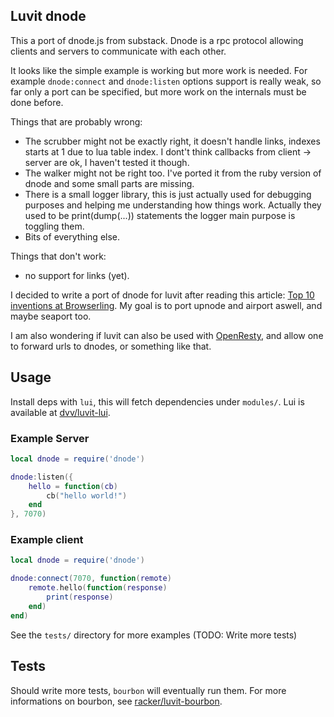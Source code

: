 ## Luvit dnode

This a port of dnode.js from substack. Dnode is a rpc protocol allowing clients and servers to communicate with each other.

It looks like the simple example is working but more work is needed. For example `dnode:connect` and `dnode:listen` options support is really weak, so far only a port can be specified, but more work on the internals must be done before. 

Things that are probably wrong:

- The scrubber might not be exactly right, it doesn't handle links, indexes starts at 1 due to lua table index. I dont't think callbacks from client -> server are ok, I haven't tested it though.
- The walker might not be right too. I've ported it from the ruby version of dnode and some small parts are missing.
- There is a small logger library, this is just actually used for debugging purposes and helping me understanding how things work. Actually they used to be print(dump(...)) statements the logger main purpose is toggling them.
- Bits of everything else.

Things that don't work:

- no support for links (yet).

I decided to write a port of dnode for luvit after reading this article: [Top 10 inventions at Browserling](www.catonmat.net/blog/top-10-browserling-inventions/). My goal is to port upnode and airport aswell, and maybe seaport too.

I am also wondering if luvit can also be used with [OpenResty](http://openresty.org), and allow one to forward urls to dnodes, or something like that.

## Usage

Install deps with `lui`, this will fetch dependencies under `modules/`. Lui is available at [dvv/luvit-lui](https://github.com/dvv/luvit-lui).

### Example Server

```lua
local dnode = require('dnode')

dnode:listen({
	hello = function(cb)
		cb("hello world!")
	end
}, 7070)
```

### Example client

```lua
local dnode = require('dnode')

dnode:connect(7070, function(remote)
	remote.hello(function(response)
		print(response)
	end)
end)
```

See the `tests/` directory for more examples (TODO: Write more tests)

## Tests

Should write more tests, `bourbon` will eventually run them. For more informations on bourbon, see [racker/luvit-bourbon](https://github.com/racker/luvit-bourbon).

